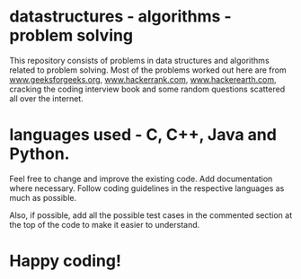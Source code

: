 # datastructures - algorithms - problem solving

This repository consists of problems in data structures and algorithms related to 
problem solving. 
Most of the problems worked out here are from www.geeksforgeeks.org, www.hackerrank.com,
www.hackerearth.com, cracking the coding interview book and some random questions scattered
all over the internet.

# languages used - C, C++, Java and Python.

Feel free to change and improve the existing code. Add documentation where necessary.
Follow coding guidelines in the respective languages as much as possible.

Also, if possible, add all the possible test cases in the commented section at the top
of the code to make it easier to understand.

# Happy coding!